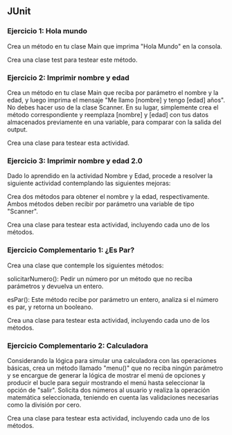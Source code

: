 ## JUnit

### Ejercicio 1: Hola mundo

Crea un método en tu clase Main que imprima "Hola Mundo" en la consola.

Crea una clase test para testear este método.

### Ejercicio 2:  Imprimir nombre y edad

Crea un método en tu clase Main que reciba por parámetro el nombre y la edad, y luego imprima el mensaje "Me llamo [nombre] y tengo [edad] años". No debes hacer uso de la clase Scanner. En su lugar, simplemente crea el método correspondiente y reemplaza [nombre] y [edad] con tus datos almacenados previamente en una variable, para comparar con la salida del output. 

Crea una clase para testear esta actividad.

### Ejercicio 3:  Imprimir nombre y edad 2.0

Dado lo aprendido en la actividad Nombre y Edad, procede a resolver la siguiente actividad contemplando las siguientes mejoras:

Crea dos métodos para obtener el nombre y la edad, respectivamente. Ambos métodos deben recibir por parámetro una variable de tipo "Scanner".

Crea una clase para testear esta actividad, incluyendo cada uno de los métodos. 

### Ejercicio Complementario 1: ¿Es Par?

Crea una clase que contemple los siguientes métodos:

solicitarNumero(): Pedir un número por un método que no reciba parámetros y devuelva un entero. 

esPar(): Este método recibe por parámetro un entero, analiza si el número es par, y retorna un booleano.

Crea una clase para testear esta actividad, incluyendo cada uno de los métodos. 

### Ejercicio Complementario 2: Calculadora

Considerando la lógica para simular una calculadora con las operaciones básicas, crea un método llamado "menu()" que no reciba ningún parámetro y se encargue de generar la lógica de mostrar el menú de opciones y producir el bucle para seguir mostrando el menú hasta seleccionar la opción de "salir". Solicita dos números al usuario y realiza la operación matemática seleccionada, teniendo en cuenta las validaciones necesarias como la división por cero.

Crea una clase para testear esta actividad, incluyendo cada uno de los métodos. 
